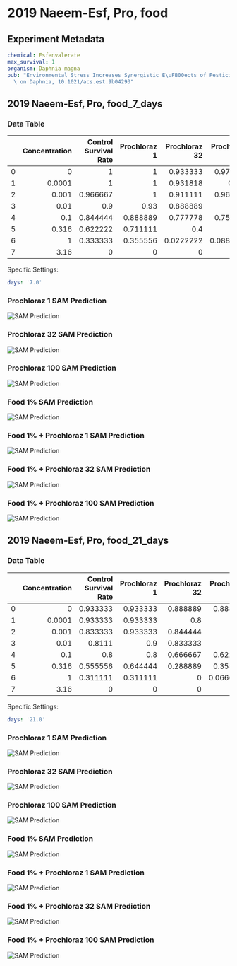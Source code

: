 # 2019 Naeem-Esf, Pro, food

## Experiment Metadata

```yaml
chemical: Esfenvalerate
max_survival: 1
organism: Daphnia magna
pub: "Environmental Stress Increases Synergistic E\uFB00ects of Pesticide Mixtures\
  \ on Daphnia, 10.1021/acs.est.9b04293"

```


## 2019 Naeem-Esf, Pro, food_7_days

### Data Table

|    |   Concentration |   Control Survival Rate |   Prochloraz 1 |   Prochloraz 32 |   Prochloraz 100 |   Food 1% |   Food 1% + Prochloraz 1 |   Food 1% + Prochloraz 32 |   Food 1% + Prochloraz 100 |
|---:|----------------:|------------------------:|---------------:|----------------:|-----------------:|----------:|-------------------------:|--------------------------:|---------------------------:|
|  0 |          0      |                1        |       1        |       0.933333  |        0.977778  | 0.866667  |                0.666667  |                  0.633333 |                  0.511111  |
|  1 |          0.0001 |                1        |       1        |       0.931818  |        0.967     | 0.8       |                0.733333  |                  0.566667 |                  0.266667  |
|  2 |          0.001  |                0.966667 |       1        |       0.911111  |        0.966667  | 0.7       |                0.6       |                  0.466667 |                  0.166667  |
|  3 |          0.01   |                0.9      |       0.93     |       0.888889  |        0.83      | 0.6       |                0.4       |                  0.333333 |                  0.0666667 |
|  4 |          0.1    |                0.844444 |       0.888889 |       0.777778  |        0.755556  | 0.533333  |                0.377778  |                  0.2      |                  0.0888889 |
|  5 |          0.316  |                0.622222 |       0.711111 |       0.4       |        0.4       | 0.222222  |                0.0888889 |                  0        |                  0         |
|  6 |          1      |                0.333333 |       0.355556 |       0.0222222 |        0.0888889 | 0.0222222 |                0.0222222 |                  0        |                  0         |
|  7 |          3.16   |                0        |       0        |       0         |        0         | 0         |                0         |                  0        |                  0         |

Specific Settings:

```yaml
days: '7.0'
```


### Prochloraz 1 SAM Prediction

![SAM Prediction](imgs/sam_predictions/2019_Naeem-Esf,_Pro,_food_7_days_Prochloraz_1.png)
### Prochloraz 32 SAM Prediction

![SAM Prediction](imgs/sam_predictions/2019_Naeem-Esf,_Pro,_food_7_days_Prochloraz_32.png)
### Prochloraz 100 SAM Prediction

![SAM Prediction](imgs/sam_predictions/2019_Naeem-Esf,_Pro,_food_7_days_Prochloraz_100.png)
### Food 1% SAM Prediction

![SAM Prediction](imgs/sam_predictions/2019_Naeem-Esf,_Pro,_food_7_days_Food_1%.png)
### Food 1% + Prochloraz 1 SAM Prediction

![SAM Prediction](imgs/sam_predictions/2019_Naeem-Esf,_Pro,_food_7_days_Food_1%_+_Prochloraz_1.png)
### Food 1% + Prochloraz 32 SAM Prediction

![SAM Prediction](imgs/sam_predictions/2019_Naeem-Esf,_Pro,_food_7_days_Food_1%_+_Prochloraz_32.png)
### Food 1% + Prochloraz 100 SAM Prediction

![SAM Prediction](imgs/sam_predictions/2019_Naeem-Esf,_Pro,_food_7_days_Food_1%_+_Prochloraz_100.png)


## 2019 Naeem-Esf, Pro, food_21_days

### Data Table

|    |   Concentration |   Control Survival Rate |   Prochloraz 1 |   Prochloraz 32 |   Prochloraz 100 |   Food 1% |   Food 1% + Prochloraz 1 |   Food 1% + Prochloraz 32 |   Food 1% + Prochloraz 100 |
|---:|----------------:|------------------------:|---------------:|----------------:|-----------------:|----------:|-------------------------:|--------------------------:|---------------------------:|
|  0 |          0      |                0.933333 |       0.933333 |        0.888889 |        0.888889  |  0.844444 |                0.555556  |                  0.533333 |                  0.488889  |
|  1 |          0.0001 |                0.933333 |       0.933333 |        0.8      |        0.85      |  0.733333 |                0.6       |                  0.4      |                  0.2       |
|  2 |          0.001  |                0.833333 |       0.933333 |        0.844444 |        0.8       |  0.666667 |                0.5       |                  0.266667 |                  0.166667  |
|  3 |          0.01   |                0.8111   |       0.9      |        0.833333 |        0.71      |  0.533333 |                0.333333  |                  0.233333 |                  0         |
|  4 |          0.1    |                0.8      |       0.8      |        0.666667 |        0.622222  |  0.466667 |                0.311111  |                  0.166667 |                  0.0666667 |
|  5 |          0.316  |                0.555556 |       0.644444 |        0.288889 |        0.355556  |  0.2      |                0.0888889 |                  0        |                  0         |
|  6 |          1      |                0.311111 |       0.311111 |        0        |        0.0666667 |  0        |                0         |                  0        |                  0         |
|  7 |          3.16   |                0        |       0        |        0        |        0         |  0        |                0         |                  0        |                  0         |

Specific Settings:

```yaml
days: '21.0'
```


### Prochloraz 1 SAM Prediction

![SAM Prediction](imgs/sam_predictions/2019_Naeem-Esf,_Pro,_food_21_days_Prochloraz_1.png)
### Prochloraz 32 SAM Prediction

![SAM Prediction](imgs/sam_predictions/2019_Naeem-Esf,_Pro,_food_21_days_Prochloraz_32.png)
### Prochloraz 100 SAM Prediction

![SAM Prediction](imgs/sam_predictions/2019_Naeem-Esf,_Pro,_food_21_days_Prochloraz_100.png)
### Food 1% SAM Prediction

![SAM Prediction](imgs/sam_predictions/2019_Naeem-Esf,_Pro,_food_21_days_Food_1%.png)
### Food 1% + Prochloraz 1 SAM Prediction

![SAM Prediction](imgs/sam_predictions/2019_Naeem-Esf,_Pro,_food_21_days_Food_1%_+_Prochloraz_1.png)
### Food 1% + Prochloraz 32 SAM Prediction

![SAM Prediction](imgs/sam_predictions/2019_Naeem-Esf,_Pro,_food_21_days_Food_1%_+_Prochloraz_32.png)
### Food 1% + Prochloraz 100 SAM Prediction

![SAM Prediction](imgs/sam_predictions/2019_Naeem-Esf,_Pro,_food_21_days_Food_1%_+_Prochloraz_100.png)
